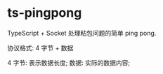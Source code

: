 # ts-pingpong

TypeScript + Socket 处理粘包问题的简单 ping pong.

协议格式: 4 字节 + 数据

4 字节: 表示数据长度;
数据: 实际的数据内容;

